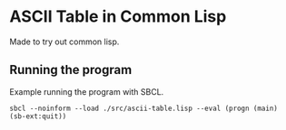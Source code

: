 # ASCII Table in Common Lisp

Made to try out common lisp.

## Running the program

Example running the program with SBCL.

```
sbcl --noinform --load ./src/ascii-table.lisp --eval (progn (main) (sb-ext:quit))
```
